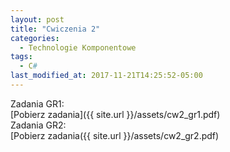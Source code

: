 ```yaml
---
layout: post
title: "Cwiczenia 2"
categories:
  - Technologie Komponentowe
tags:
  - C#
last_modified_at: 2017-11-21T14:25:52-05:00
---
```


Zadania GR1:<br/>
[Pobierz zadania]({{ site.url }}/assets/cw2_gr1.pdf)<br/>
Zadania GR2:<br/>
[Pobierz zadania({{ site.url }}/assets/cw2_gr2.pdf)<br/>